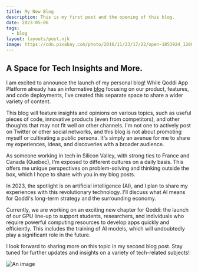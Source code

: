 ```yaml
---
title: My New Blog
description: This is my first post and the opening of this blog.
date: 2023-05-06
tags:
  - blog
layout: layouts/post.njk
image: https://cdn.pixabay.com/photo/2016/11/23/17/22/open-1853924_1280.jpg
---
```


## A Space for Tech Insights and More.

I am excited to announce the launch of my personal blog! While Qoddi App Platform already has an informative <a href="https://blog.qoddi.com">blog</a> focusing on our product, features, and code deployments, I've created this separate space to share a wider variety of content.

This blog will feature insights and opinions on various topics, such as useful pieces of code, innovative products (even from competitors), and other thoughts that may not fit well on other channels. I'm not one to actively post on Twitter or other social networks, and this blog is not about promoting myself or cultivating a public persona. It's simply an avenue for me to share my experiences, ideas, and discoveries with a broader audience.

As someone working in tech in Silicon Valley, with strong ties to France and Canada (Quebec), I'm exposed to different cultures on a daily basis. This offers me unique perspectives on problem-solving and thinking outside the box, which I hope to share with you in my blog posts.

In 2023, the spotlight is on artificial intelligence (AI), and I plan to share my experiences with this revolutionary technology. I'll discuss what AI means for Qoddi's long-term strategy and the surrounding economy.

Currently, we are working on an exciting new chapter for Qoddi: the launch of our GPU line-up to support students, researchers, and individuals who require powerful computing resources to develop apps quickly and efficiently. This includes the training of AI models, which will undoubtedly play a significant role in the future.

I look forward to sharing more on this topic in my second blog post. Stay tuned for further updates and insights on a variety of tech-related subjects!

![An image](https://cdn.pixabay.com/photo/2016/11/23/17/22/open-1853924_1280.jpg)
